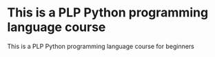 # This is a PLP Python programming language course

<p> This is a PLP Python programming language course for beginners</p>